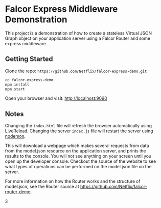 # Falcor Express Middleware Demonstration

This project is a demonstration of how to create a stateless Virtual JSON Graph object on your application server using a Falcor Router and some express middleware.

## Getting Started

Clone the repo: `https://github.com/Netflix/falcor-express-demo.git`

``` sh
cd falcor-express-demo
npm install
npm start
```

Open your browser and visit: [http://localhost:9090](http://localhost:9090)

## Notes

Changing the `index.html` file will refresh the browser automatically using
[LiveReload][2]. Changing the server `index.js` file will restart the server
using [nodemon][1].

This will download a webpage which makes several requests from data from the model.json resource on the application server, and prints the results to the console.  You will not see anything on your screen until you open up the developer console. Checkout the source of the website to see what types of operations can be performed on the model.json file on the server.

For more information on how the Router works and the structure of model.json, see the Router source at https://github.com/Netflix/falcor-router-demo.



[1]: https://www.npmjs.com/package/nodemon    "nodemon"
[2]: https://www.npmjs.com/package/livereload    "livereload"

3
